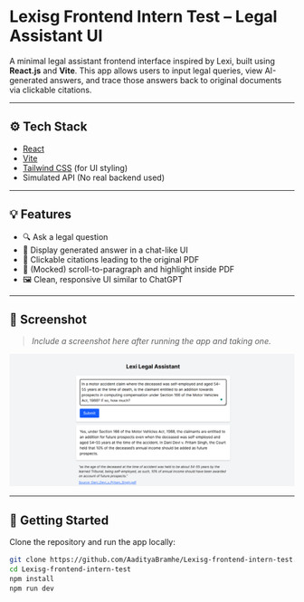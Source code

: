 # Lexisg Frontend Intern Test – Legal Assistant UI

A minimal legal assistant frontend interface inspired by Lexi, built using **React.js** and **Vite**. This app allows users to input legal queries, view AI-generated answers, and trace those answers back to original documents via clickable citations.

---

## ⚙️ Tech Stack

- [React](https://reactjs.org/)
- [Vite](https://vitejs.dev/)
- [Tailwind CSS](https://tailwindcss.com/) (for UI styling)
- Simulated API (No real backend used)

---

## 💡 Features

- 🔍 Ask a legal question
- 💬 Display generated answer in a chat-like UI
- 📎 Clickable citations leading to the original PDF
- 🧭 (Mocked) scroll-to-paragraph and highlight inside PDF
- 🖼 Clean, responsive UI similar to ChatGPT

---

## 📸 Screenshot

> _Include a screenshot here after running the app and taking one._

![App Screenshot](public/screenshot.png)


---

## 🚀 Getting Started

Clone the repository and run the app locally:

```bash
git clone https://github.com/AadityaBramhe/Lexisg-frontend-intern-test.git
cd Lexisg-frontend-intern-test
npm install
npm run dev
 
